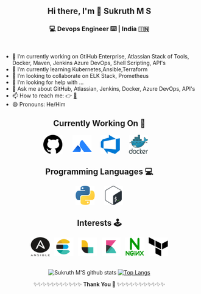 <div align="center">
  <h2>Hi there, I'm 🧒 Sukruth M S </h2>
  <h3> 💻 Devops Engineer ⌨️ | India 🇮🇳 </h3>
</div>
<br>

- 🔭 I’m currently working on GtiHub Enterprise, Atlassian Stack of Tools, Docker, Maven, Jenkins Azure DevOps, Shell Scripting, API's
- 🌱 I’m currently learning Kubernetes,Ansible,Terraform
- 👯 I’m looking to collaborate on ELK Stack, Prometheus
- 🤔 I’m looking for help with ...
- 💬 Ask me about GitHub, Atlassian, Jenkins, Docker, Azure DevOps, API's
- 📫 How to reach me: 👉 [📧](https://github.com/sukruth-gms/sukruth-gms/issues)
- 😄 Pronouns: He/Him

<div align="center">
  <div>
  <h2> Currently Working On 🚀 </h2>
   <a href="https://www.github.com"><img src="https://raw.githubusercontent.com/pramodhm112/pramodhm112/master/logos/github-1.svg" width="50px" height="50px"></a>&nbsp;&nbsp;&nbsp;&nbsp;&nbsp;&nbsp;
  <a href="https://www.atlassian.com"><img src="https://raw.githubusercontent.com/pramodhm112/pramodhm112/master/logos/atlassian-1.svg" width="50px" height="50px"></a>&nbsp;&nbsp;&nbsp;&nbsp;&nbsp;
  <a href="https://azure.microsoft.com/en-in/services/devops"><img src="https://raw.githubusercontent.com/pramodhm112/pramodhm112/master/logos/azure-devops.png" width="50px" height="50px"></a>&nbsp;&nbsp;&nbsp;&nbsp;&nbsp;
  <a href="https://www.docker.com"><img src="https://raw.githubusercontent.com/pramodhm112/pramodhm112/master/logos/docker.svg" width="50px" height="50px"></a>&nbsp;&nbsp;&nbsp;&nbsp;&nbsp;
  </div>
<div>
  <h2> Programming Languages 💻 </h2>
  <a href="https://www.python.org"><img src="https://raw.githubusercontent.com/pramodhm112/pramodhm112/master/logos/python-5.svg" height="50px"></a>&nbsp;&nbsp;&nbsp;&nbsp;&nbsp;
<!--  <img src="https://raw.githubusercontent.com/pramodhm112/pramodhm112/master/logos/ruby.svg" height="100px">&nbsp;&nbsp;&nbsp;&nbsp;&nbsp; -->
  <a href="https://devdocs.io/bash"><img src="https://raw.githubusercontent.com/pramodhm112/pramodhm112/master/logos/bash-1.svg" height="50px">
    </a>
</div>
</div>
<!--
<div align="center">
  <h2> Cloud Platforms ☁️ </h2>
  <img src="https://raw.githubusercontent.com/pramodhm112/pramodhm112/master/logos/azure-1.svg" height="70px">&nbsp;&nbsp;&nbsp;&nbsp;&nbsp;&nbsp;&nbsp;
  <img src="https://raw.githubusercontent.com/pramodhm112/pramodhm112/master/logos/aws.svg" height="70px">&nbsp;&nbsp;&nbsp;&nbsp;&nbsp;&nbsp;&nbsp;
  <img src="https://raw.githubusercontent.com/pramodhm112/pramodhm112/master/logos/google-cloud-1.svg" height="70px">&nbsp;&nbsp;&nbsp;&nbsp;&nbsp;&nbsp;
</div>
-->
<div align="center">
  <h2> Interests 🕹 </h2>
  <img src="https://raw.githubusercontent.com/pramodhm112/pramodhm112/master/logos/ansible.svg" width="50px" height="50px">&nbsp;&nbsp;
  <img src="https://raw.githubusercontent.com/pramodhm112/pramodhm112/master/logos/elastic-elasticsearch.svg" width="50px" height="50px">&nbsp;&nbsp;
  <img src="https://raw.githubusercontent.com/pramodhm112/pramodhm112/master/logos/elastic-logstash.svg" width="50px" height="50px">&nbsp;&nbsp;
  <img src="https://raw.githubusercontent.com/pramodhm112/pramodhm112/master/logos/elastic-kibana.svg" width="50px" height="50px">&nbsp;&nbsp;
  <img src="https://raw.githubusercontent.com/pramodhm112/pramodhm112/master/logos/nginx-1.svg" width="50px" height="50px">&nbsp;&nbsp;
  <img src="https://raw.githubusercontent.com/pramodhm112/pramodhm112/master/logos/terraform-enterprise.svg" width="50px" height="50px">
</div>

<!--
<div align="center">
  <h2> 📺 🎊 </h2>
  <img src="https://raw.githubusercontent.com/pramodhm112/pramodhm112/master/logos/national-geographic.svg"    width="100px" height="100px">&nbsp;&nbsp;
  <img src="https://raw.githubusercontent.com/pramodhm112/pramodhm112/master/logos/nasa-6.svg"                 width="100px" height="100px">&nbsp;&nbsp;
</div>
-->

<br>

<div align="center">
 
![Sukruth M'S github stats](https://github-readme-stats.vercel.app/api?username=sukruth-gms&show_icons=true&theme=radical)
[![Top Langs](https://github-readme-stats.vercel.app/api/top-langs/?username=sukruth-gms&layout=compact)](https://github.com/anuraghazra/github-readme-stats)

</div>

<div align="center">

✨✨✨✨✨✨✨✨✨✨✨ <b> Thank You 🙏 </b> ✨✨✨✨✨✨✨✨✨✨✨

</div>

